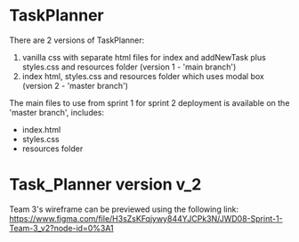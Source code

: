 # TaskPlanner

There are 2 versions of TaskPlanner:
1. vanilla css with separate html files for index and addNewTask plus styles.css and resources folder (version 1 - 'main branch')
2. index html, styles.css and resources folder which uses modal box (version 2 - 'master branch')

The main files to use from sprint 1 for sprint 2 deployment is available on the 'master branch', includes:
- index.html
- styles.css
- resources folder

# Task_Planner version v_2
Team 3's wireframe can be previewed using the following link: https://www.figma.com/file/H3sZsKFqjywy844YJCPk3N/JWD08-Sprint-1-Team-3_v2?node-id=0%3A1
